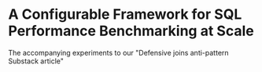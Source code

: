 # A Configurable Framework for SQL Performance Benchmarking at Scale
The accompanying experiments to our "Defensive joins anti-pattern Substack article"
